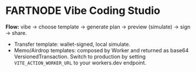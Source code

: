 # FARTNODE Vibe Coding Studio
**Flow:** vibe -> choose template -> generate plan -> preview (simulate) -> sign -> share.
- Transfer template: wallet-signed, local simulate.
- Memo/Airdrop templates: composed by Worker and returned as base64 VersionedTransaction.
Switch to production by setting `VITE_ACTION_WORKER_URL` to your workers.dev endpoint.
